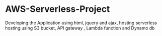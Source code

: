 # AWS-Serverless-Project
Developing the Application using html, jquery and ajax, hosting serverless hosting using S3 bucket, API gateway , Lambda function and Dynamo db   
